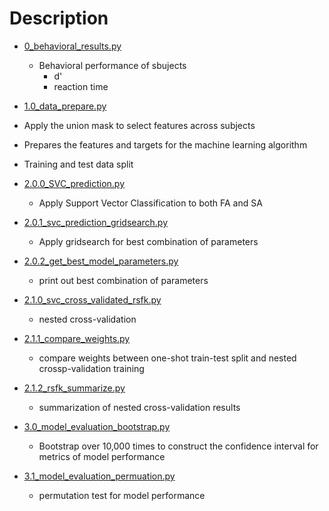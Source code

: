 # Description

- [0_behavioral_results.py](0_behavioral_results.py)
  - Behavioral performance of sbujects
    - d'
    - reaction time 
- [1.0_data_prepare.py](1.0_data_prepare.py)
- Apply the union mask to select features across subjects
  
- Prepares the features and targets for the machine learning algorithm
  
- Training and test data split 
- [2.0.0_SVC_prediction.py](2.0.0_SVC_prediction.py)
  - Apply Support Vector Classification to both FA and SA 
- [2.0.1_svc_prediction_gridsearch.py](2.0.1_svc_prediction_gridsearch.py)
  - Apply gridsearch for best combination of parameters 
- [2.0.2_get_best_model_parameters.py](2.0.2_get_best_model_parameters.py)
  - print out best combination of parameters 
- [2.1.0_svc_cross_validated_rsfk.py](2.1.0_svc_cross_validated_rsfk.py)
  - nested cross-validation 
- [2.1.1_compare_weights.py](2.1.1_compare_weights.py)
  - compare weights between one-shot train-test split and nested crossp-validation training
- [2.1.2_rsfk_summarize.py](2.1.2_rsfk_summarize.py)
  - summarization of nested cross-validation results
- [3.0_model_evaluation_bootstrap.py](3.0_model_evaluation_bootstrap.py)
  - Bootstrap over 10,000 times to construct the confidence interval for metrics of model performance 
- [3.1_model_evaluation_permuation.py](3.1_model_evaluation_permuation.py)
  - permutation test for model performance 